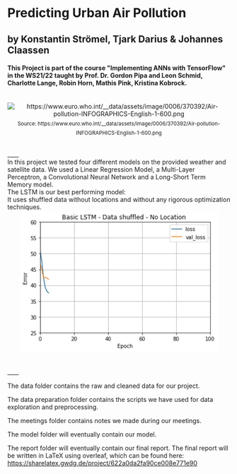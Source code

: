 # Predicting Urban Air Pollution 
## by Konstantin Strömel, Tjark Darius & Johannes Claassen 

#### This Project is part of the course "Implementing ANNs with TensorFlow" in the WS21/22 taught by Prof. Dr. Gordon Pipa and Leon Schmid, Charlotte Lange, Robin Horn, Mathis Pink, Kristina Kobrock.
<br>
<div style="text-align: center;">
<img src="https://www.euro.who.int/__data/assets/image/0006/370392/Air-pollution-INFOGRAPHICS-English-1-600.png" width="450" title="https://www.euro.who.int/__data/assets/image/0006/370392/Air-pollution-INFOGRAPHICS-English-1-600.png"/>
<sub>Source: https://www.euro.who.int/__data/assets/image/0006/370392/Air-pollution-INFOGRAPHICS-English-1-600.png</sub>
</div>
<br>
<br>
____
<br>
In this project we tested four different models on the provided weather and satellite data. We used a Linear Regression Model, a Multi-Layer Perceptron, a Convolutional Neural Network and a Long-Short Term Memory model. <br>
The LSTM is our best performing model: <br>
It uses shuffled data without locations and without any rigorous optimization techniques.
<br>
<div style="text-align: center;">
<img src="images/LSTM_loss_animated.gif" width="450"/>
</div>
<br>
<br>
____

The data folder contains the raw and cleaned data for our project.

The data preparation folder contains the scripts we have used for data exploration and preprocessing.

The meetings folder contains notes we made during our meetings.

The model folder will eventually contain our model.

The report folder will eventually contain our final report. 
The final report will be written in LaTeX using overleaf, which can be found here:
https://sharelatex.gwdg.de/project/622a0da2fa90ce008e771e90
